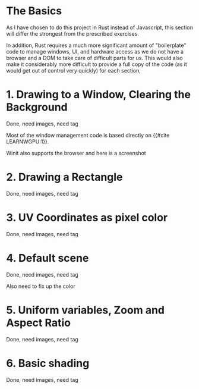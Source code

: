 # The Basics


As I have chosen to do this project in Rust instead of
Javascript, this section will differ the strongest from
the prescribed exercises. 

In addition, Rust requires a much more significant amount
of "boilerplate" code to manage windows, UI, and hardware
access as we do not have a browser and a DOM to take care
of difficult parts for us. This would also make it 
considerably more difficult to provide a full copy of the code (as it would get out of control very quickly) for each
section, 

# 1. Drawing to a Window, Clearing the Background

Done, need images, need tag

Most of the window management code is based directly on {{#cite LEARNWGPU:1}}.

Winit also supports the browser and here is a screenshot 


# 2. Drawing a Rectangle

Done, need images, need tag

# 3. UV Coordinates as pixel color

Done, need images, need tag

# 4. Default scene

Done, need images, need tag

Also need to fix up the color

# 5. Uniform variables, Zoom and Aspect Ratio

Done, need images, need tag

# 6. Basic shading

Done, need images, need tag
